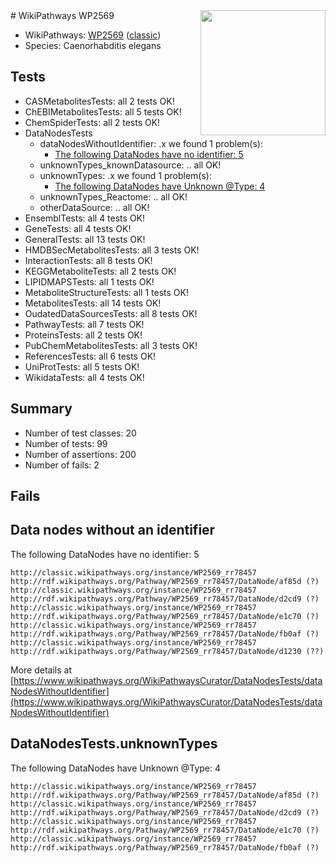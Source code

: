 <img style="float: right; width: 200px" src="https://upload.wikimedia.org/wikipedia/commons/thumb/8/83/Wplogo_with_text_500.png/640px-Wplogo_with_text_500.png" />
# WikiPathways WP2569

* WikiPathways: [WP2569](https://wikipathways.org/pathways/WP2569) ([classic](https://classic.wikipathways.org/instance/WP2569))
* Species: Caenorhabditis elegans
## Tests
* CASMetabolitesTests: all 2 tests OK!
* ChEBIMetabolitesTests: all 5 tests OK!
* ChemSpiderTests: all 2 tests OK!
* DataNodesTests
    * dataNodesWithoutIdentifier: .x we found 1 problem(s):
        * [The following DataNodes have no identifier: 5](#d2d32fa4)
    * unknownTypes_knownDatasource: .. all OK!
    * unknownTypes: .x we found 1 problem(s):
        * [The following DataNodes have Unknown @Type: 4](#839973e2)
    * unknownTypes_Reactome: .. all OK!
    * otherDataSource: .. all OK!
* EnsemblTests: all 4 tests OK!
* GeneTests: all 4 tests OK!
* GeneralTests: all 13 tests OK!
* HMDBSecMetabolitesTests: all 3 tests OK!
* InteractionTests: all 8 tests OK!
* KEGGMetaboliteTests: all 2 tests OK!
* LIPIDMAPSTests: all 1 tests OK!
* MetaboliteStructureTests: all 1 tests OK!
* MetabolitesTests: all 14 tests OK!
* OudatedDataSourcesTests: all 8 tests OK!
* PathwayTests: all 7 tests OK!
* ProteinsTests: all 2 tests OK!
* PubChemMetabolitesTests: all 3 tests OK!
* ReferencesTests: all 6 tests OK!
* UniProtTests: all 5 tests OK!
* WikidataTests: all 4 tests OK!


## Summary

* Number of test classes: 20
* Number of tests: 99
* Number of assertions: 200
* Number of fails: 2

## Fails

<a name="d2d32fa4" />

## Data nodes without an identifier

The following DataNodes have no identifier: 5
```
http://classic.wikipathways.org/instance/WP2569_rr78457 http://rdf.wikipathways.org/Pathway/WP2569_rr78457/DataNode/af85d (?)
http://classic.wikipathways.org/instance/WP2569_rr78457 http://rdf.wikipathways.org/Pathway/WP2569_rr78457/DataNode/d2cd9 (?)
http://classic.wikipathways.org/instance/WP2569_rr78457 http://rdf.wikipathways.org/Pathway/WP2569_rr78457/DataNode/e1c70 (?)
http://classic.wikipathways.org/instance/WP2569_rr78457 http://rdf.wikipathways.org/Pathway/WP2569_rr78457/DataNode/fb0af (?)
http://classic.wikipathways.org/instance/WP2569_rr78457 http://rdf.wikipathways.org/Pathway/WP2569_rr78457/DataNode/d1230 (??)
```

More details at [https://www.wikipathways.org/WikiPathwaysCurator/DataNodesTests/dataNodesWithoutIdentifier](https://www.wikipathways.org/WikiPathwaysCurator/DataNodesTests/dataNodesWithoutIdentifier)

<a name="839973e2" />

## DataNodesTests.unknownTypes

The following DataNodes have Unknown @Type: 4
```
http://classic.wikipathways.org/instance/WP2569_rr78457 http://rdf.wikipathways.org/Pathway/WP2569_rr78457/DataNode/af85d (?)
http://classic.wikipathways.org/instance/WP2569_rr78457 http://rdf.wikipathways.org/Pathway/WP2569_rr78457/DataNode/d2cd9 (?)
http://classic.wikipathways.org/instance/WP2569_rr78457 http://rdf.wikipathways.org/Pathway/WP2569_rr78457/DataNode/e1c70 (?)
http://classic.wikipathways.org/instance/WP2569_rr78457 http://rdf.wikipathways.org/Pathway/WP2569_rr78457/DataNode/fb0af (?)
```

